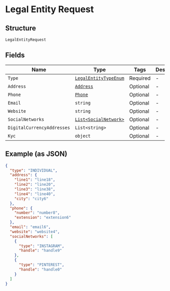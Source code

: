 
# Legal Entity Request

## Structure

`LegalEntityRequest`

## Fields

| Name | Type | Tags | Description |
|  --- | --- | --- | --- |
| `Type` | [`LegalEntityTypeEnum`](../../doc/models/legal-entity-type-enum.md) | Required | - |
| `Address` | [`Address`](../../doc/models/address.md) | Optional | - |
| `Phone` | [`Phone`](../../doc/models/phone.md) | Optional | - |
| `Email` | `string` | Optional | - |
| `Website` | `string` | Optional | - |
| `SocialNetworks` | [`List<SocialNetwork>`](../../doc/models/social-network.md) | Optional | - |
| `DigitalCurrencyAddresses` | `List<string>` | Optional | - |
| `Kyc` | `object` | Optional | - |

## Example (as JSON)

```json
{
  "type": "INDIVIDUAL",
  "address": {
    "line1": "line18",
    "line2": "line20",
    "line3": "line38",
    "line4": "line40",
    "city": "city6"
  },
  "phone": {
    "number": "number8",
    "extension": "extension6"
  },
  "email": "email6",
  "website": "website4",
  "socialNetworks": [
    {
      "type": "INSTAGRAM",
      "handle": "handle9"
    },
    {
      "type": "PINTEREST",
      "handle": "handle0"
    }
  ]
}
```

